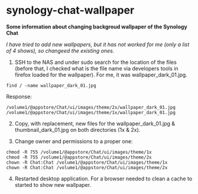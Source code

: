 # synology-chat-wallpaper
**Some information about changing backgroud wallpaper of the Synology Chat**

*I have tried to add new wallpapers, but it has not worked for me (only a list of 4 shows), so changeed the existing ones.*

1) SSH to the NAS and under sudo search for the location of the files (before that, I checked what is the file name via developers tools in firefox loaded for the wallpaper). For me, it was wallpaper_dark_01.jpg.

`find / -name wallpaper_dark_01.jpg`

Response:

```
/volume1/@appstore/Chat/ui/images/theme/2x/wallpaper_dark_01.jpg
/volume1/@appstore/Chat/ui/images/theme/1x/wallpaper_dark_01.jpg
```

2) Copy, with replacement, new files for the wallpaper_dark_01.jpg & thumbnail_dark_01.jpg on both directories (1x & 2x).

3) Change owner and permissions to a proper one:
```
chmod -R 755 /volume1/@appstore/Chat/ui/images/theme/1x
chmod -R 755 /volume1/@appstore/Chat/ui/images/theme/2x
chown -R Chat:Chat /volume1/@appstore/Chat/ui/images/theme/1x
chown -R Chat:Chat /volume1/@appstore/Chat/ui/images/theme/2x
```
4) Restarted desktop application. For a browser needed to clean a cache to started to show new wallpaper.

